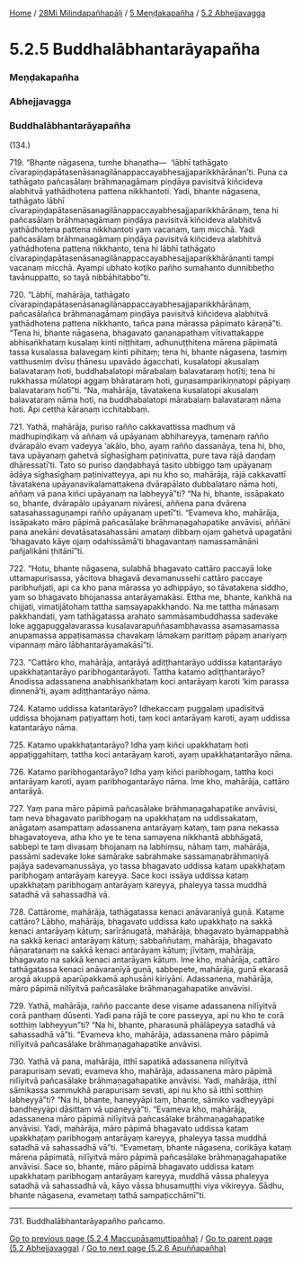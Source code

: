 
[Home](/) / [28Mi Milindapañhapāḷi](../../../28Mi.md) / [5 Meṇḍakapañha](../../5.md) / [5.2 Abhejjavagga](../5.2.md)

# 5.2.5 Buddhalābhantarāyapañha

### Meṇḍakapañha

### Abhejjavagga

### Buddhalābhantarāyapañha

(134.)

719\. “Bhante nāgasena, tumhe bhaṇatha—  ‘lābhī tathāgato cīvarapiṇḍapātasenāsanagilānappaccayabhesajjaparikkhārānan’ti. Puna ca tathāgato pañcasālaṃ brāhmaṇagāmaṃ piṇḍāya pavisitvā kiñcideva alabhitvā yathādhotena pattena nikkhantoti. Yadi, bhante nāgasena, tathāgato lābhī cīvarapiṇḍapātasenāsanagilānappaccayabhesajjaparikkhārānaṃ, tena hi pañcasālaṃ brāhmaṇagāmaṃ piṇḍāya pavisitvā kiñcideva alabhitvā yathādhotena pattena nikkhantoti yaṃ vacanaṃ, taṃ micchā. Yadi pañcasālaṃ brāhmaṇagāmaṃ piṇḍāya pavisitvā kiñcideva alabhitvā yathādhotena pattena nikkhanto, tena hi lābhī tathāgato cīvarapiṇḍapātasenāsanagilānappaccayabhesajjaparikkhārānanti tampi vacanaṃ micchā. Ayampi ubhato koṭiko pañho sumahanto dunnibbeṭho tavānuppatto, so tayā nibbāhitabbo”ti.

720\. “Lābhī, mahārāja, tathāgato cīvarapiṇḍapātasenāsanagilānappaccayabhesajjaparikkhārānaṃ, pañcasālañca brāhmaṇagāmaṃ piṇḍāya pavisitvā kiñcideva alabhitvā yathādhotena pattena nikkhanto, tañca pana mārassa pāpimato kāraṇā”ti. “Tena hi, bhante nāgasena, bhagavato gaṇanapathaṃ vītivattakappe abhisaṅkhataṃ kusalaṃ kinti niṭṭhitaṃ, adhunuṭṭhitena mārena pāpimatā tassa kusalassa balavegaṃ kinti pihitaṃ; tena hi, bhante nāgasena, tasmiṃ vatthusmiṃ dvīsu ṭhānesu upavādo āgacchati, kusalatopi akusalaṃ balavataraṃ hoti, buddhabalatopi mārabalaṃ balavataraṃ hotīti; tena hi rukkhassa mūlatopi aggaṃ bhārataraṃ hoti, guṇasamparikiṇṇatopi pāpiyaṃ balavataraṃ hotī”ti. “Na, mahārāja, tāvatakena kusalatopi akusalaṃ balavataraṃ nāma hoti, na buddhabalatopi mārabalaṃ balavataraṃ nāma hoti. Api cettha kāraṇaṃ icchitabbaṃ.

721\. Yathā, mahārāja, puriso rañño cakkavattissa madhuṃ vā madhupiṇḍikaṃ vā aññaṃ vā upāyanaṃ abhihareyya, tamenaṃ rañño dvārapālo evaṃ vadeyya ‘akālo, bho, ayaṃ rañño dassanāya, tena hi, bho, tava upāyanaṃ gahetvā sīghasīghaṃ paṭinivatta, pure tava rājā daṇḍaṃ dhāressatī’ti. Tato so puriso daṇḍabhayā tasito ubbiggo taṃ upāyanaṃ ādāya sīghasīghaṃ paṭinivatteyya, api nu kho so, mahārāja, rājā cakkavattī tāvatakena upāyanavikalamattakena dvārapālato dubbalataro nāma hoti, aññaṃ vā pana kiñci upāyanaṃ na labheyyā”ti? “Na hi, bhante, issāpakato so, bhante, dvārapālo upāyanaṃ nivāresi, aññena pana dvārena satasahassaguṇampi rañño upāyanaṃ upetī”ti. “Evameva kho, mahārāja, issāpakato māro pāpimā pañcasālake brāhmaṇagahapatike anvāvisi, aññāni pana anekāni devatāsatasahassāni amataṃ dibbaṃ ojaṃ gahetvā upagatāni ‘bhagavato kāye ojaṃ odahissāmā’ti bhagavantaṃ namassamānāni pañjalikāni ṭhitānī”ti.

722\. “Hotu, bhante nāgasena, sulabhā bhagavato cattāro paccayā loke uttamapurisassa, yācitova bhagavā devamanussehi cattāro paccaye paribhuñjati, api ca kho pana mārassa yo adhippāyo, so tāvatakena siddho, yaṃ so bhagavato bhojanassa antarāyamakāsi. Ettha me, bhante, kaṅkhā na chijjati, vimatijātohaṃ tattha saṃsayapakkhando. Na me tattha mānasaṃ pakkhandati, yaṃ tathāgatassa arahato sammāsambuddhassa sadevake loke aggapuggalavarassa kusalavarapuññasambhavassa asamasamassa anupamassa appaṭisamassa chavakaṃ lāmakaṃ parittaṃ pāpaṃ anariyaṃ vipannaṃ māro lābhantarāyamakāsī”ti.

723\. “Cattāro kho, mahārāja, antarāyā adiṭṭhantarāyo uddissa katantarāyo upakkhaṭantarāyo paribhogantarāyoti. Tattha katamo adiṭṭhantarāyo? Anodissa adassanena anabhisaṅkhataṃ koci antarāyaṃ karoti ‘kiṃ parassa dinnenā’ti, ayaṃ adiṭṭhantarāyo nāma.

724\. Katamo uddissa katantarāyo? Idhekaccaṃ puggalaṃ upadisitvā uddissa bhojanaṃ paṭiyattaṃ hoti, taṃ koci antarāyaṃ karoti, ayaṃ uddissa katantarāyo nāma.

725\. Katamo upakkhaṭantarāyo? Idha yaṃ kiñci upakkhaṭaṃ hoti appaṭiggahitaṃ, tattha koci antarāyaṃ karoti, ayaṃ upakkhaṭantarāyo nāma.

726\. Katamo paribhogantarāyo? Idha yaṃ kiñci paribhogaṃ, tattha koci antarāyaṃ karoti, ayaṃ paribhogantarāyo nāma. Ime kho, mahārāja, cattāro antarāyā.

727\. Yaṃ pana māro pāpimā pañcasālake brāhmaṇagahapatike anvāvisi, taṃ neva bhagavato paribhogaṃ na upakkhaṭaṃ na uddissakataṃ, anāgataṃ asampattaṃ adassanena antarāyaṃ kataṃ, taṃ pana nekassa bhagavatoyeva, atha kho ye te tena samayena nikkhantā abbhāgatā, sabbepi te taṃ divasaṃ bhojanaṃ na labhiṃsu, nāhaṃ taṃ, mahārāja, passāmi sadevake loke samārake sabrahmake sassamaṇabrāhmaṇiyā pajāya sadevamanussāya, yo tassa bhagavato uddissa kataṃ upakkhaṭaṃ paribhogaṃ antarāyaṃ kareyya. Sace koci issāya uddissa kataṃ upakkhaṭaṃ paribhogaṃ antarāyaṃ kareyya, phaleyya tassa muddhā satadhā vā sahassadhā vā.

728\. Cattārome, mahārāja, tathāgatassa kenaci anāvaraṇīyā guṇā. Katame cattāro? Lābho, mahārāja, bhagavato uddissa kato upakkhaṭo na sakkā kenaci antarāyaṃ kātuṃ; sarīrānugatā, mahārāja, bhagavato byāmappabhā na sakkā kenaci antarāyaṃ kātuṃ; sabbaññutaṃ, mahārāja, bhagavato ñāṇaratanaṃ na sakkā kenaci antarāyaṃ kātuṃ; jīvitaṃ, mahārāja, bhagavato na sakkā kenaci antarāyaṃ kātuṃ. Ime kho, mahārāja, cattāro tathāgatassa kenaci anāvaraṇīyā guṇā, sabbepete, mahārāja, guṇā ekarasā arogā akuppā aparūpakkamā aphusāni kiriyāni. Adassanena, mahārāja, māro pāpimā nilīyitvā pañcasālake brāhmaṇagahapatike anvāvisi.

729\. Yathā, mahārāja, rañño paccante dese visame adassanena nilīyitvā corā panthaṃ dūsenti. Yadi pana rājā te core passeyya, api nu kho te corā sotthiṃ labheyyun”ti? “Na hi, bhante, pharasunā phālāpeyya satadhā vā sahassadhā vā”ti. “Evameva kho, mahārāja, adassanena māro pāpimā nilīyitvā pañcasālake brāhmaṇagahapatike anvāvisi.

730\. Yathā vā pana, mahārāja, itthī sapatikā adassanena nilīyitvā parapurisaṃ sevati; evameva kho, mahārāja, adassanena māro pāpimā nilīyitvā pañcasālake brāhmaṇagahapatike anvāvisi. Yadi, mahārāja, itthī sāmikassa sammukhā parapurisaṃ sevati, api nu kho sā itthī sotthiṃ labheyyā”ti? “Na hi, bhante, haneyyāpi taṃ, bhante, sāmiko vadheyyāpi bandheyyāpi dāsittaṃ vā upaneyyā”ti. “Evameva kho, mahārāja, adassanena māro pāpimā nilīyitvā pañcasālake brāhmaṇagahapatike anvāvisi. Yadi, mahārāja, māro pāpimā bhagavato uddissa kataṃ upakkhaṭaṃ paribhogaṃ antarāyaṃ kareyya, phaleyya tassa muddhā satadhā vā sahassadhā vā”ti. “Evametaṃ, bhante nāgasena, corikāya kataṃ mārena pāpimatā, nilīyitvā māro pāpimā pañcasālake brāhmaṇagahapatike anvāvisi. Sace so, bhante, māro pāpimā bhagavato uddissa kataṃ upakkhaṭaṃ paribhogaṃ antarāyaṃ kareyya, muddhā vāssa phaleyya satadhā vā sahassadhā vā, kāyo vāssa bhusamuṭṭhi viya vikireyya. Sādhu, bhante nāgasena, evametaṃ tathā sampaṭicchāmī”ti.

---

731\. Buddhalābhantarāyapañho pañcamo.



[Go to previous page (5.2.4 Maccupāsamuttipañha)](5.2.4.md) / [Go to parent page (5.2 Abhejjavagga)](../5.2.md) / [Go to next page (5.2.6 Apuññapañha)](5.2.6.md)



